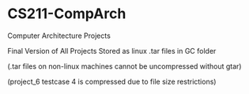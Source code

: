 # CS211-CompArch
 Computer Architecture Projects
 
 Final Version of All Projects Stored as linux .tar files in GC folder
 
 (.tar files on non-linux machines cannot be uncompressed without gtar)
 
 (project_6 testcase 4 is compressed due to file size restrictions)
